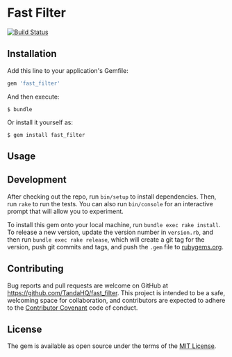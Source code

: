 # Fast Filter

[![Build Status](https://travis-ci.org/TandaHQ/fast_filter.svg?branch=master)](https://travis-ci.org/TandaHQ/fast_filter)

## Installation

Add this line to your application's Gemfile:

```ruby
gem 'fast_filter'
```

And then execute:

    $ bundle

Or install it yourself as:

    $ gem install fast_filter

## Usage

## Development

After checking out the repo, run `bin/setup` to install dependencies. Then, run `rake` to run the tests. You can also run `bin/console` for an interactive prompt that will allow you to experiment.

To install this gem onto your local machine, run `bundle exec rake install`. To release a new version, update the version number in `version.rb`, and then run `bundle exec rake release`, which will create a git tag for the version, push git commits and tags, and push the `.gem` file to [rubygems.org](https://rubygems.org).

## Contributing

Bug reports and pull requests are welcome on GitHub at https://github.com/TandaHQ/fast_filter. This project is intended to be a safe, welcoming space for collaboration, and contributors are expected to adhere to the [Contributor Covenant](http://contributor-covenant.org) code of conduct.

## License

The gem is available as open source under the terms of the [MIT License](http://opensource.org/licenses/MIT).
